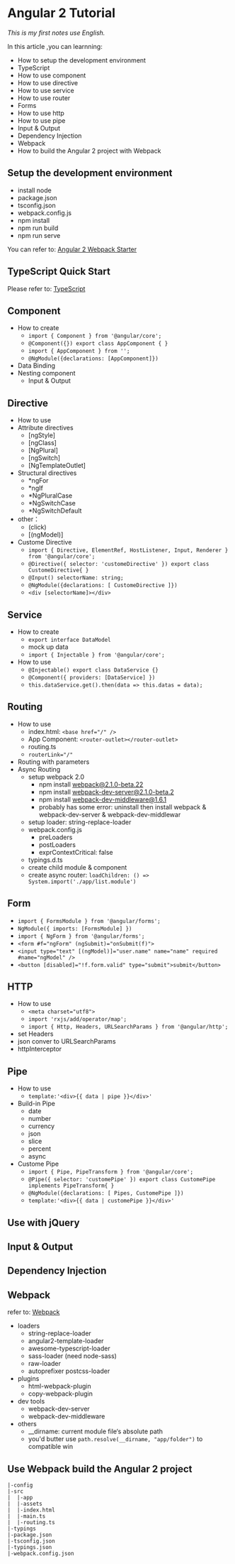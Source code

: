 # Angular 2 Tutorial
*This is my first notes use English.*

In this article ,you can learnning:

* How to setup the development environment
* TypeScript
* How to use component
* How to use directive
* How to use service
* How to use router 
* Forms
* How to use http
* How to use pipe
* Input & Output
* Dependency Injection
* Webpack
* How to build the Angular 2 project with Webpack

## Setup the development environment
* install node
* package.json
* tsconfig.json
* webpack.config.js
* npm install
* npm run build
* npm run serve


You can refer to: [Angular 2 Webpack Starter](https://github.com/lijiakof/ng2-webpack-starter)

## TypeScript Quick Start
Please refer to: [TypeScript](https://github.com/lijiakof/typescript)

## Component
* How to create
    * `import { Component } from '@angular/core';`
    * `@Component({}) export class AppComponent { }`
    * `import { AppComponent } from '';`
    * `@NgModule({declarations: [AppComponent]})`
* Data Binding
* Nesting component
    * Input & Output

## Directive
* How to use
* Attribute directives
    * [ngStyle]
    * [ngClass]
    * [NgPlural]
    * [ngSwitch]
    * [NgTemplateOutlet]
* Structural directives
    * *ngFor
    * *ngIf
    * *NgPluralCase
    * *NgSwitchCase
    * *NgSwitchDefault
* other：
    * (click)
    * [(ngModel)]
* Custome Directive
    * `import { Directive, ElementRef, HostListener, Input, Renderer } from '@angular/core';`
    * `@Directive({ selector: 'customeDirective' }) export class CustomeDirective{ }`
    * `@Input() selectorName: string;`
    * `@NgModule({declarations: [ CustomeDirective ]})`
    * `<div [selectorName]></div>`

## Service
* How to create
    * `export interface DataModel`
    * mock up data
    * `import { Injectable } from '@angular/core';`
* How to use
    * `@Injectable() export class DataService {}`
    * `@Component({ providers: [DataService] })`
    * `this.dataService.get().then(data => this.datas = data);`

## Routing
* How to use
    * index.html: `<base href="/" />`
    * App Component: `<router-outlet></router-outlet>`
    * routing.ts
    * `routerLink="/"`
* Routing with parameters
* Async Routing
    * setup webpack 2.0
        * npm install webpack@2.1.0-beta.22
        * npm install webpack-dev-server@2.1.0-beta.2
        * npm install webpack-dev-middleware@1.6.1
        * probably has some error: uninstall then install webpack & webpack-dev-server & webpack-dev-middlewar
    * setup loader: string-replace-loader
    * webpack.config.js
        * preLoaders
        * postLoaders
        * exprContextCritical: false
    * typings.d.ts
    * create child module & component
    * create async router: `loadChildren: () => System.import('./app/list.module')`

## Form
* `import { FormsModule } from '@angular/forms';`
* `NgModule({ imports: [FormsModule] })`
* `import { NgForm } from '@angular/forms';`
* `<form #f="ngForm" (ngSubmit)="onSubmit(f)">`
* `<input type="text" [(ngModel)]="user.name" name="name" required #name="ngModel" />`
* `<button [disabled]="!f.form.valid" type="submit">submit</button>`

## HTTP
* How to use
    * `<meta charset="utf8">`
    * `import 'rxjs/add/operator/map';`
    * `import { Http, Headers, URLSearchParams } from '@angular/http';`
* set Headers
* json conver to URLSearchParams
* httpInterceptor

## Pipe
* How to use
    * `template:'<div>{{ data | pipe }}</div>'`
* Build-in Pipe
    * date
    * number
    * currency
    * json
    * slice
    * percent
    * async
* Custome Pipe
    * `import { Pipe, PipeTransform } from '@angular/core';`
    * `@Pipe({ selector: 'customePipe' }) export class CustomePipe implements PipeTransform{ }`
    * `@NgModule({declarations: [ Pipes, CustomePipe ]})`
    * `template:'<div>{{ data | customePipe }}</div>'`

## Use with jQuery

## Input & Output

## Dependency Injection

## Webpack
refer to: [Webpack](https://github.com/lijiakof/frontend-book/blob/master/share/webpack.md)

* loaders
    * string-replace-loader
    * angular2-template-loader
    * awesome-typescript-loader
    * sass-loader (need node-sass)
    * raw-loader
    * autoprefixer postcss-loader
* plugins
    * html-webpack-plugin
    * copy-webpack-plugin
* dev tools
    * webpack-dev-server
    * webpack-dev-middleware
* others
    * __dirname: current module file‘s absolute path
    * you'd butter use `path.resolve(__dirname, "app/folder")` to compatible win

## Use Webpack build the Angular 2 project

```
|-config
|-src
|  |-app
|  |-assets
|  |-index.html
|  |-main.ts
|  |-routing.ts
|-typings
|-package.json
|-tsconfig.json
|-typings.json
|-webpack.config.json
```
